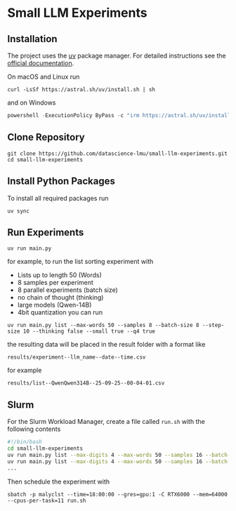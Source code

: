 # Small LLM Experiments

## Installation

The project uses the [uv](https://docs.astral.sh/uv/) package manager. For detailed instructions see the [official documentation](https://docs.astral.sh/uv/getting-started/installation/).

On macOS and Linux run
```shell
curl -LsSf https://astral.sh/uv/install.sh | sh
```

and on Windows
```powershell
powershell -ExecutionPolicy ByPass -c "irm https://astral.sh/uv/install.ps1 | iex"
```

## Clone Repository

```shell
git clone https://github.com/datascience-lmu/small-llm-experiments.git
cd small-llm-experiments
```

## Install Python Packages

To install all required packages run
```shell
uv sync
```

## Run Experiments

```shell
uv run main.py
```

for example, to run the list sorting experiment with
- Lists up to length 50 (Words)
- 8 samples per experiment
- 8 parallel experiments (batch size)
- no chain of thought (thinking)
- large models (Qwen-14B)
- 4bit quantization
you can run
```shell
uv run main.py list --max-words 50 --samples 8 --batch-size 8 --step-size 10 --thinking false --small true --q4 true
```

the resulting data will be placed in the result folder with a format like
```
results/experiment--llm_name--date--time.csv
```
for example
```
results/list--QwenQwen314B--25-09-25--00-04-01.csv
```

## Slurm
For the Slurm Workload Manager, create a file called `run.sh` with the following contents
```bash
#!/bin/bash
cd small-llm-experiments
uv run main.py list --max-digits 4 --max-words 50 --samples 16 --batch-size 1 --step-size 10 --thinking false --small false --q4 true
uv run main.py list --max-digits 4 --max-words 50 --samples 16 --batch-size 1 --step-size 10 --thinking true --small false --q4 true
...
```

Then schedule the experiment with
```shell
sbatch -p malyclst --time=18:00:00 --gres=gpu:1 -C RTX6000 --mem=64000 --cpus-per-task=11 run.sh
```